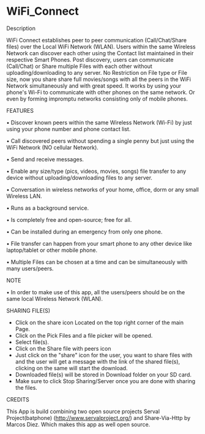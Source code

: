 # WiFi_Connect

Description
 
WiFi Connect establishes peer to peer communication (Call/Chat/Share files) over the Local WiFi Network (WLAN).
Users within the same Wireless Network can discover each other using the Contact list maintained in their respective Smart Phones.
Post discovery, users can communicate (Call/Chat) or Share multiple Files with each other without uploading/downloading to any server.
No Restriction on File type or File size, now you share share full movies/songs with all the peers in the WiFi Network simultaneously and with great speed.
It works by using your phone's Wi-Fi to communicate with other phones on the same network. Or even by forming impromptu networks consisting only of mobile phones.


FEATURES

• Discover known peers within the same Wireless Network (Wi-Fi) by just using your phone number and phone contact list.

• Call discovered peers without spending a single penny but just using the WiFi Network (NO cellular Network).

• Send and receive messages.

• Enable any size/type (pics, videos, movies, songs) file transfer to any device without uploading/downloading files to any server.

• Conversation in wireless networks of your home, office, dorm or any small Wireless LAN.

• Runs as a background service.

• Is completely free and open-source; free for all.

• Can be installed during an emergency from only one phone.

• File transfer can happen from your smart phone to any other device like laptop/tablet or other mobile phone.

• Multiple Files can be chosen at a time and can be simultaneously with many users/peers.


NOTE

• In order to make use of this app, all the users/peers should be on the same local Wireless Network (WLAN).

SHARING FILE(S)

- Click on the share icon Located on the top right corner of the main Page.
- Click on the Pick Files and a file picker will be opened.
- Select file(s).
- Click on the Share file with peers icon
- Just click on the "share" icon for the user, you want to share files with and the user will get a message with the link of the shared file(s), clicking on the same will start the download.
- Downloaded file(s) will be stored in Download folder on your SD card.
- Make sure to click Stop Sharing/Server once you are done with sharing the files.

CREDITS

This App is build combining two open source projects Serval Project(batphone) (http://www.servalproject.org/) and Share-Via-Http by Marcos Diez.
Which makes this app as well open source. 



